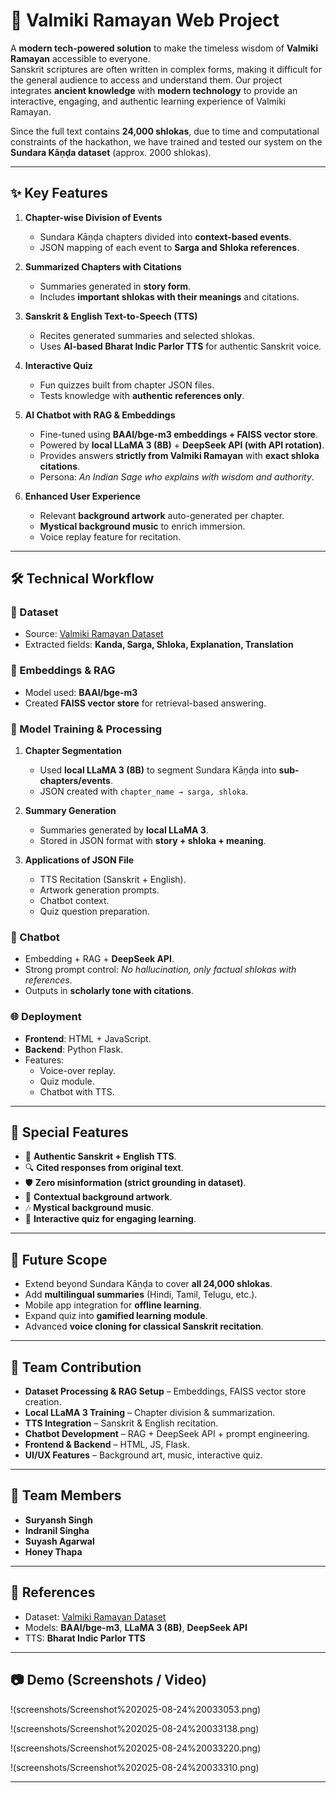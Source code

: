 # 📖 Valmiki Ramayan Web Project  

A **modern tech-powered solution** to make the timeless wisdom of **Valmiki Ramayan** accessible to everyone.  
Sanskrit scriptures are often written in complex forms, making it difficult for the general audience to access and understand them. Our project integrates **ancient knowledge** with **modern technology** to provide an interactive, engaging, and authentic learning experience of Valmiki Ramayan.  

Since the full text contains **24,000 shlokas**, due to time and computational constraints of the hackathon, we have trained and tested our system on the **Sundara Kāṇḍa dataset** (approx. 2000 shlokas).  

---

## ✨ Key Features  

1. **Chapter-wise Division of Events**  
   - Sundara Kāṇḍa chapters divided into **context-based events**.  
   - JSON mapping of each event to **Sarga and Shloka references**.  

2. **Summarized Chapters with Citations**  
   - Summaries generated in **story form**.  
   - Includes **important shlokas with their meanings** and citations.  

3. **Sanskrit & English Text-to-Speech (TTS)**  
   - Recites generated summaries and selected shlokas.  
   - Uses **AI-based Bharat Indic Parlor TTS** for authentic Sanskrit voice.  

4. **Interactive Quiz**  
   - Fun quizzes built from chapter JSON files.  
   - Tests knowledge with **authentic references only**.  

5. **AI Chatbot with RAG & Embeddings**  
   - Fine-tuned using **BAAI/bge-m3 embeddings + FAISS vector store**.  
   - Powered by **local LLaMA 3 (8B)** + **DeepSeek API (with API rotation)**.  
   - Provides answers **strictly from Valmiki Ramayan** with **exact shloka citations**.  
   - Persona: *An Indian Sage who explains with wisdom and authority*.  

6. **Enhanced User Experience**  
   - Relevant **background artwork** auto-generated per chapter.  
   - **Mystical background music** to enrich immersion.  
   - Voice replay feature for recitation.  

---

## 🛠️ Technical Workflow  

### 📂 Dataset  
- Source: [Valmiki Ramayan Dataset](https://github.com/AshuVj/Valmiki_Ramayan_Dataset/)  
- Extracted fields: **Kanda, Sarga, Shloka, Explanation, Translation**  

### 🔎 Embeddings & RAG  
- Model used: **BAAI/bge-m3**  
- Created **FAISS vector store** for retrieval-based answering.  

### 🤖 Model Training & Processing  
1. **Chapter Segmentation**  
   - Used **local LLaMA 3 (8B)** to segment Sundara Kāṇḍa into **sub-chapters/events**.  
   - JSON created with `chapter_name → sarga, shloka`.  

2. **Summary Generation**  
   - Summaries generated by **local LLaMA 3**.  
   - Stored in JSON format with **story + shloka + meaning**.  

3. **Applications of JSON File**  
   - TTS Recitation (Sanskrit + English).  
   - Artwork generation prompts.  
   - Chatbot context.  
   - Quiz question preparation.  

### 💬 Chatbot  
- Embedding + RAG + **DeepSeek API**.  
- Strong prompt control: *No hallucination, only factual shlokas with references*.  
- Outputs in **scholarly tone with citations**.  

### 🌐 Deployment  
- **Frontend**: HTML + JavaScript.  
- **Backend**: Python Flask.  
- Features:  
  - Voice-over replay.  
  - Quiz module.  
  - Chatbot with TTS.  

---

## 🌟 Special Features  
- 📜 **Authentic Sanskrit + English TTS**.  
- 🔍 **Cited responses from original text**.  
- 🛡️ **Zero misinformation (strict grounding in dataset)**.  
- 🎨 **Contextual background artwork**.  
- 🎶 **Mystical background music**.  
- 🎯 **Interactive quiz for engaging learning**.  

---

## 🚀 Future Scope  
- Extend beyond Sundara Kāṇḍa to cover **all 24,000 shlokas**.  
- Add **multilingual summaries** (Hindi, Tamil, Telugu, etc.).  
- Mobile app integration for **offline learning**.  
- Expand quiz into **gamified learning module**.  
- Advanced **voice cloning for classical Sanskrit recitation**.  

---

## 👥 Team Contribution  
- **Dataset Processing & RAG Setup** – Embeddings, FAISS vector store creation.  
- **Local LLaMA 3 Training** – Chapter division & summarization.  
- **TTS Integration** – Sanskrit & English recitation.  
- **Chatbot Development** – RAG + DeepSeek API + prompt engineering.  
- **Frontend & Backend** – HTML, JS, Flask.  
- **UI/UX Features** – Background art, music, interactive quiz.  

---
## 👥 Team Members  
- **Suryansh Singh** 
- **Indranil Singha** 
- **Suyash Agarwal**
- **Honey Thapa**  

---
## 📌 References  
- Dataset: [Valmiki Ramayan Dataset](https://github.com/AshuVj/Valmiki_Ramayan_Dataset/)  
- Models: **BAAI/bge-m3**, **LLaMA 3 (8B)**, **DeepSeek API**  
- TTS: **Bharat Indic Parlor TTS**  

---

## 📷 Demo (Screenshots / Video)  
!(screenshots/Screenshot%202025-08-24%20033053.png)  

!(screenshots/Screenshot%202025-08-24%20033138.png)  

!(screenshots/Screenshot%202025-08-24%20033220.png)  

!(screenshots/Screenshot%202025-08-24%20033310.png)  


---
